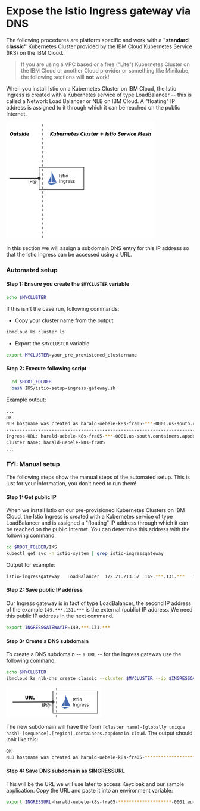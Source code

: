 # Expose the Istio Ingress gateway via DNS

The following procedures are platform specific and work with a **"standard classic"** Kubernetes Cluster provided by the IBM Cloud Kubernetes Service (IKS) on the IBM Cloud.

>If you are using a VPC based or a free ("Lite") Kubernetes Cluster on the IBM Cloud or another Cloud provider or something like Minikube, the following sections will **not** work!

When you install Istio on a Kubernetes Cluster on IBM Cloud, the Istio Ingress is created with a Kubernetes service of type LoadBalancer -- this is called a Network Load Balancer or NLB on IBM Cloud. A "floating" IP address is assigned to it through which it can be reached on the public Internet.

![](../images/Ingress-Loadbalancer.png)

In this section we will assign a subdomain DNS entry for this IP address so that the Istio Ingress can be accessed using a URL.

### Automated setup

#### Step 1: Ensure you create the `$MYCLUSTER` variable

```sh
echo $MYCLUSTER
```

If this isn`t the case run, following commands:

* Copy your cluster name from the output

```sh
ibmcloud ks cluster ls
```

* Export the `$MYCLUSTER` variable

```sh
export MYCLUSTER=your_pre_provisioned_clustername
```

#### Step 2: Execute following script

```sh
  cd $ROOT_FOLDER
  bash IKS/istio-setup-ingress-gateway.sh
```

Example output:

```sh
...
OK
NLB hostname was created as harald-uebele-k8s-fra05-***-0001.us-south.containers.appdomain.cloud
------------------------------------------------------------------------
Ingress-URL: harald-uebele-k8s-fra05-***-0001.us-south.containers.appdomain.cloud
Cluster Name: harald-uebele-k8s-fra05
...
```

### FYI: Manual setup

The following steps show the manual steps of the automated setup. This is just for your information, you don't need to run them!

#### Step 1: Get public IP

When we install Istio on our pre-provisioned Kubernetes Clusters on IBM Cloud, the Istio Ingress is created with a Kubernetes service of type LoadBalancer and is assigned a "floating" IP address through which it can be reached on the public Internet. You can determine this address with the following command:

```sh
cd $ROOT_FOLDER/IKS
kubectl get svc -n istio-system | grep istio-ingressgateway
```

Output for example:

```sh
istio-ingressgateway   LoadBalancer  172.21.213.52  149.***.131.***   15020:31754/TCP,...
```

#### Step 2: Save public IP address 

Our Ingress gateway is in fact of type LoadBalancer, the second IP address of the example `149.***.131.***` is the external (public) IP address. We need this public IP address in the next command.

```sh
export INGRESSGATEWAYIP=149.***.131.***  
```

#### Step 3: Create a DNS subdomain

To create a DNS subdomain -- `a URL` -- for the Ingress gateway use the following command:

```sh
echo $MYCLUSTER
ibmcloud ks nlb-dns create classic --cluster $MYCLUSTER --ip $INGRESSGATEWAYIP
```

![](../images/NLB-DNS-01.png)

The new subdomain will have the form `[cluster name]-[globally unique hash]-[sequence].[region].containers.appdomain.cloud`. The output should look like this:

```sh
OK
NLB hostname was created as harald-uebele-k8s-fra05-********************-0001.eu-de.containers.appdomain.cloud
```

#### Step 4: Save DNS subdomain as $INGRESSURL

This will be the URL we will use later to access Keycloak and our sample application. Copy the URL and paste it into an environment variable:

```sh
export INGRESSURL=harald-uebele-k8s-fra05-********************-0001.eu-de.containers.appdomain.cloud
```
